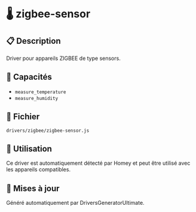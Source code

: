# 🌡️ zigbee-sensor

## 📋 Description

Driver pour appareils ZIGBEE de type sensors.

## 🔧 Capacités

- `measure_temperature`
- `measure_humidity`

## 📁 Fichier

`drivers/zigbee/zigbee-sensor.js`

## 🎯 Utilisation

Ce driver est automatiquement détecté par Homey et peut être utilisé avec les appareils compatibles.

## 🔄 Mises à jour

Généré automatiquement par DriversGeneratorUltimate.
